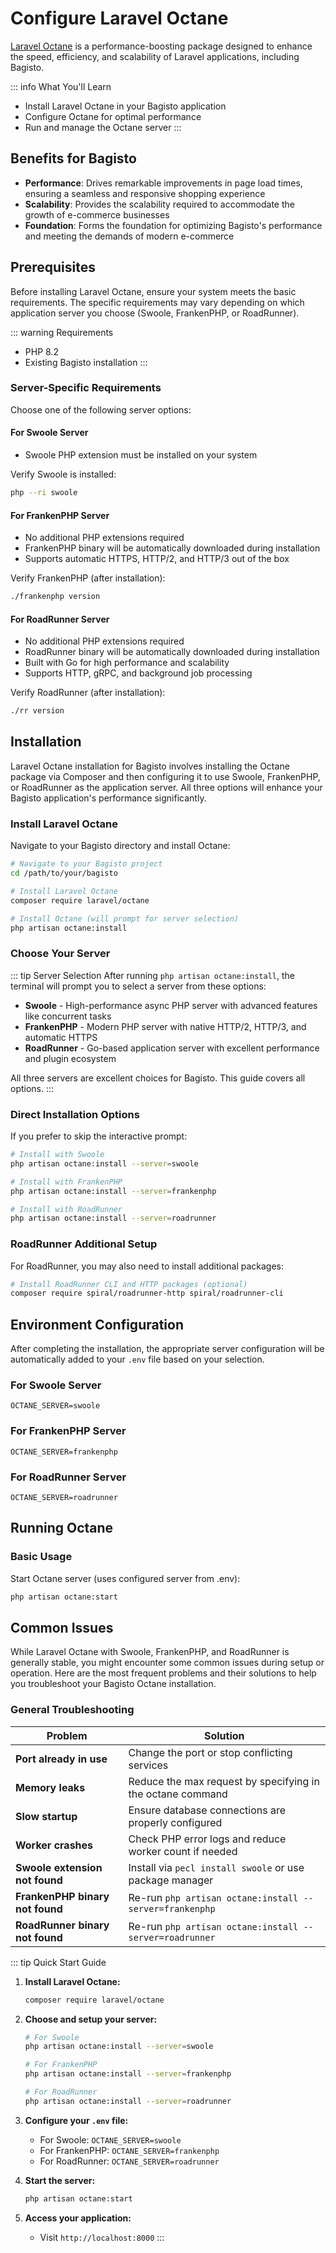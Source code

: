# Configure Laravel Octane

[Laravel Octane](https://laravel.com/docs/11.x/octane) is a performance-boosting package designed to enhance the speed, efficiency, and scalability of Laravel applications, including Bagisto.

::: info What You'll Learn
- Install Laravel Octane in your Bagisto application
- Configure Octane for optimal performance
- Run and manage the Octane server
:::

## Benefits for Bagisto

- **Performance**: Drives remarkable improvements in page load times, ensuring a seamless and responsive shopping experience
- **Scalability**: Provides the scalability required to accommodate the growth of e-commerce businesses
- **Foundation**: Forms the foundation for optimizing Bagisto's performance and meeting the demands of modern e-commerce

## Prerequisites

Before installing Laravel Octane, ensure your system meets the basic requirements. The specific requirements may vary depending on which application server you choose (Swoole, FrankenPHP, or RoadRunner).

::: warning Requirements
- PHP 8.2
- Existing Bagisto installation
:::

### Server-Specific Requirements

Choose one of the following server options:

#### For Swoole Server

- Swoole PHP extension must be installed on your system

Verify Swoole is installed:

```bash
php --ri swoole
```

#### For FrankenPHP Server  

- No additional PHP extensions required
- FrankenPHP binary will be automatically downloaded during installation
- Supports automatic HTTPS, HTTP/2, and HTTP/3 out of the box

Verify FrankenPHP (after installation):

```bash
./frankenphp version
```

#### For RoadRunner Server

- No additional PHP extensions required
- RoadRunner binary will be automatically downloaded during installation
- Built with Go for high performance and scalability
- Supports HTTP, gRPC, and background job processing

Verify RoadRunner (after installation):

```bash
./rr version
```

## Installation

Laravel Octane installation for Bagisto involves installing the Octane package via Composer and then configuring it to use Swoole, FrankenPHP, or RoadRunner as the application server. All three options will enhance your Bagisto application's performance significantly.

### Install Laravel Octane

Navigate to your Bagisto directory and install Octane:

```bash
# Navigate to your Bagisto project
cd /path/to/your/bagisto

# Install Laravel Octane
composer require laravel/octane

# Install Octane (will prompt for server selection)
php artisan octane:install
```

### Choose Your Server

::: tip Server Selection
After running `php artisan octane:install`, the terminal will prompt you to select a server from these options:
- **Swoole** - High-performance async PHP server with advanced features like concurrent tasks
- **FrankenPHP** - Modern PHP server with native HTTP/2, HTTP/3, and automatic HTTPS
- **RoadRunner** - Go-based application server with excellent performance and plugin ecosystem

All three servers are excellent choices for Bagisto. This guide covers all options.
:::

### Direct Installation Options

If you prefer to skip the interactive prompt:

```bash
# Install with Swoole
php artisan octane:install --server=swoole

# Install with FrankenPHP  
php artisan octane:install --server=frankenphp

# Install with RoadRunner
php artisan octane:install --server=roadrunner
```

### RoadRunner Additional Setup

For RoadRunner, you may also need to install additional packages:

```bash
# Install RoadRunner CLI and HTTP packages (optional)
composer require spiral/roadrunner-http spiral/roadrunner-cli
```

## Environment Configuration

After completing the installation, the appropriate server configuration will be automatically added to your `.env` file based on your selection.

### For Swoole Server

```properties
OCTANE_SERVER=swoole
```

### For FrankenPHP Server

```properties
OCTANE_SERVER=frankenphp
```

### For RoadRunner Server

```properties
OCTANE_SERVER=roadrunner
```

## Running Octane

### Basic Usage

Start Octane server (uses configured server from .env):

```bash
php artisan octane:start
```

## Common Issues

While Laravel Octane with Swoole, FrankenPHP, and RoadRunner is generally stable, you might encounter some common issues during setup or operation. Here are the most frequent problems and their solutions to help you troubleshoot your Bagisto Octane installation.

### General Troubleshooting

| Problem | Solution |
|---------|----------|
| **Port already in use** | Change the port or stop conflicting services |
| **Memory leaks** | Reduce the max request by specifying in the octane command |
| **Slow startup** | Ensure database connections are properly configured |
| **Worker crashes** | Check PHP error logs and reduce worker count if needed |
| **Swoole extension not found** | Install via `pecl install swoole` or use package manager |
| **FrankenPHP binary not found** | Re-run `php artisan octane:install --server=frankenphp` |
| **RoadRunner binary not found** | Re-run `php artisan octane:install --server=roadrunner` |

::: tip Quick Start Guide
1. **Install Laravel Octane:**
   ```bash
   composer require laravel/octane
   ```

2. **Choose and setup your server:**
   ```bash
   # For Swoole
   php artisan octane:install --server=swoole
   
   # For FrankenPHP
   php artisan octane:install --server=frankenphp
   
   # For RoadRunner
   php artisan octane:install --server=roadrunner
   ```

3. **Configure your `.env` file:**
   - For Swoole: `OCTANE_SERVER=swoole`
   - For FrankenPHP: `OCTANE_SERVER=frankenphp`
   - For RoadRunner: `OCTANE_SERVER=roadrunner`

4. **Start the server:**
   ```bash
   php artisan octane:start
   ```

5. **Access your application:**
   - Visit `http://localhost:8000`
:::

